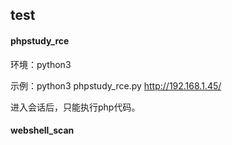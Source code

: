 ## test

#### phpstudy_rce 

环境：python3

示例：python3 phpstudy_rce.py http://192.168.1.45/

进入会话后，只能执行php代码。


#### webshell_scan

